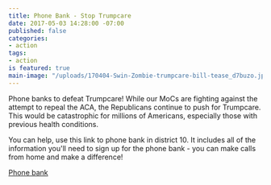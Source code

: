 ```yaml
---
title: Phone Bank - Stop Trumpcare
date: 2017-05-03 14:28:00 -07:00
published: false
categories:
- action
tags:
- action
is featured: true
main-image: "/uploads/170404-Swin-Zombie-trumpcare-bill-tease_d7buzo.jpg"
---
```


Phone banks to defeat Trumpcare!
While our MoCs are fighting against the attempt to repeal the ACA, the Republicans continue to push for Trumpcare. This would be catastrophic for millions of Americans, especially those with previous health conditions.

You can help, use this link to phone bank in district 10. It includes all of the information you'll need to sign up for the phone bank - you can make calls from home and make a difference!

[Phone bank](http://mailchi.mp/e615d4f04a63/ca-volunteer-coalition-weekly-call-149669?e=07e82b8527)